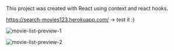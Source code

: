  This project was created with React using context and react hooks.
 
 https://search-movies123.herokuapp.com/ -> test it :) 
 
 ![movie-list-preview-1](https://user-images.githubusercontent.com/56932618/85322387-eff07f80-b4ce-11ea-91b3-cf893113e43d.PNG)
 
![movie-list-preview-2](https://user-images.githubusercontent.com/56932618/85322393-f2eb7000-b4ce-11ea-95f0-e8f55daf0bf0.PNG)
 
 
